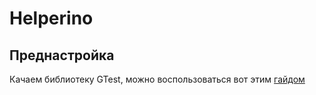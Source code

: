 # Helperino

## Преднастройка

Качаем библиотеку GTest, можно воспользоваться вот этим [гайдом](https://www.eriksmistad.no/getting-started-with-google-test-on-ubuntu/)

